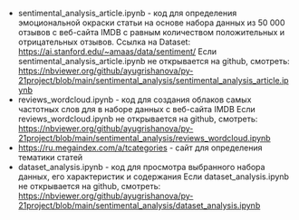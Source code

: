 - sentimental_analysis_article.ipynb - код для определения эмоциональной окраски статьи на основе набора данных из 50 000 отзывов с веб-сайта IMDB с равным количеством положительных и отрицательных отзывов. Ссылка на Dataset: https://ai.stanford.edu/~amaas/data/sentiment/
Если sentimental_analysis_article.ipynb не открывается на github, смотреть: https://nbviewer.org/github/ayugrishanova/py-21project/blob/main/sentimental_analysis/sentimental_analysis_article.ipynb
- reviews_wordcloud.ipynb - код для создания облаков самых частотных слов для в наборе данных с веб-сайта IMDB
Если reviews_wordcloud.ipynb не открывается на github, смотреть: https://nbviewer.org/github/ayugrishanova/py-21project/blob/main/sentimental_analysis/reviews_wordcloud.ipynb
- https://ru.megaindex.com/a/tcategories - сайт для определения тематики статей
- dataset_analysis.ipynb - код для просмотра выбранного набора данных, его характеристик и содержания
Если dataset_analysis.ipynb не открывается на github, смотреть: https://nbviewer.org/github/ayugrishanova/py-21project/blob/main/sentimental_analysis/dataset_analysis.ipynb
